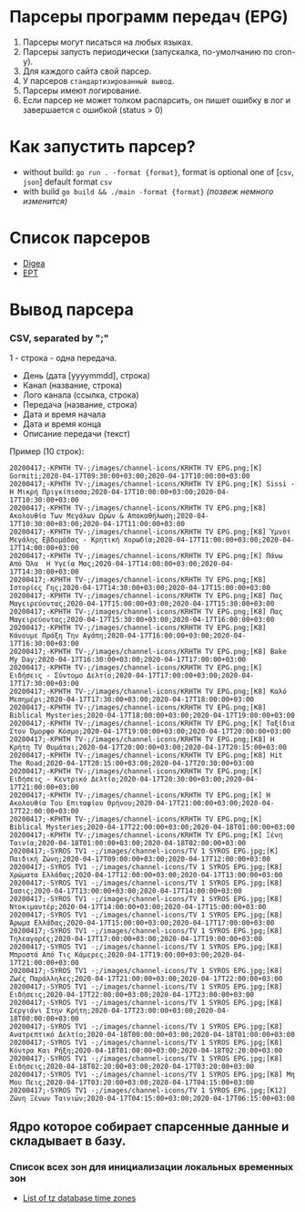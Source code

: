 # Парсеры программ передач (EPG)

1. Парсеры могут писаться на любых языках.
2. Парсеры запусть периодически (запускалка, по-умолчанию по cron-у).
3. Для каждого сайта свой парсер.
4. У парсеров `стандартизированный вывод`.
5. Парсеры имеют логирование.
6. Если парсер не может толком распарсить, он пишет ошибку в лог и завершается с ошибкой (status > 0)

# Как запустить парсер?

 - without build: `go run . -format {format}`, format is optional one of [`csv`, `json`] default format `csv`
 - with build `go build && ./main -format {format}` _(позвеж немного изменится)_

# Список парсеров

- [Digea](https://www.digea.gr)
- [EPT](https://program.ert.gr)

# Вывод парсера

### CSV, separated by ";"

1 - строка - одна передача.

* День (дата [yyyymmdd], строка)
* Канал (название, строка)
* Лого канала (ссылка, строка)
* Передача (название, строка)
* Дата и время начала
* Дата и время конца
* Описание передачи (текст)

Пример (10 строк):

```csv
20200417;-KPHTH TV-;/images/channel-icons/KRHTH TV EPG.png;[K] Gormiti;2020-04-17T09:30:00+03:00;2020-04-17T10:00:00+03:00
20200417;-KPHTH TV-;/images/channel-icons/KRHTH TV EPG.png;[K] Sissi - Η Μικρή Πριγκίπισσα;2020-04-17T10:00:00+03:00;2020-04-17T10:30:00+03:00
20200417;-KPHTH TV-;/images/channel-icons/KRHTH TV EPG.png;[K8] Ακολουθία Των Μεγάλων Ωρών & Αποκαθήλωση;2020-04-17T10:30:00+03:00;2020-04-17T11:00:00+03:00
20200417;-KPHTH TV-;/images/channel-icons/KRHTH TV EPG.png;[K8] Ύμνοι Μεγάλης Εβδομάδας - Κρητική Χορωδία;2020-04-17T11:00:00+03:00;2020-04-17T14:00:00+03:00
20200417;-KPHTH TV-;/images/channel-icons/KRHTH TV EPG.png;[K] Πάνω Από Όλα  Η Υγεία Μας;2020-04-17T14:00:00+03:00;2020-04-17T14:30:00+03:00
20200417;-KPHTH TV-;/images/channel-icons/KRHTH TV EPG.png;[K8] Ιστορίες Γης;2020-04-17T14:30:00+03:00;2020-04-17T15:00:00+03:00
20200417;-KPHTH TV-;/images/channel-icons/KRHTH TV EPG.png;[K8] Πας Μαγειρεύοντας;2020-04-17T15:00:00+03:00;2020-04-17T15:30:00+03:00
20200417;-KPHTH TV-;/images/channel-icons/KRHTH TV EPG.png;[K8] Πας Μαγειρεύοντας;2020-04-17T15:30:00+03:00;2020-04-17T16:00:00+03:00
20200417;-KPHTH TV-;/images/channel-icons/KRHTH TV EPG.png;[K8] Κάνουμε Πράξη Την Αγάπη;2020-04-17T16:00:00+03:00;2020-04-17T16:30:00+03:00
20200417;-KPHTH TV-;/images/channel-icons/KRHTH TV EPG.png;[K8] Bake My Day;2020-04-17T16:30:00+03:00;2020-04-17T17:00:00+03:00
20200417;-KPHTH TV-;/images/channel-icons/KRHTH TV EPG.png;[K] Ειδήσεις - Σύντομο Δελτίο;2020-04-17T17:00:00+03:00;2020-04-17T17:30:00+03:00
20200417;-KPHTH TV-;/images/channel-icons/KRHTH TV EPG.png;[K8] Καλό Μεσημέρι;2020-04-17T17:30:00+03:00;2020-04-17T18:00:00+03:00
20200417;-KPHTH TV-;/images/channel-icons/KRHTH TV EPG.png;[K8] Biblical Mysteries;2020-04-17T18:00:00+03:00;2020-04-17T19:00:00+03:00
20200417;-KPHTH TV-;/images/channel-icons/KRHTH TV EPG.png;[K] Ταξίδια Στον Όμορφο Κόσμο;2020-04-17T19:00:00+03:00;2020-04-17T20:00:00+03:00
20200417;-KPHTH TV-;/images/channel-icons/KRHTH TV EPG.png;[K8] Η Κρήτη TV Θυμάται;2020-04-17T20:00:00+03:00;2020-04-17T20:15:00+03:00
20200417;-KPHTH TV-;/images/channel-icons/KRHTH TV EPG.png;[K8] Hit The Road;2020-04-17T20:15:00+03:00;2020-04-17T20:30:00+03:00
20200417;-KPHTH TV-;/images/channel-icons/KRHTH TV EPG.png;[K] Ειδήσεις - Κεντρικό Δελτίο;2020-04-17T20:30:00+03:00;2020-04-17T21:00:00+03:00
20200417;-KPHTH TV-;/images/channel-icons/KRHTH TV EPG.png;[K] Η Ακολουθία Tου Επιταφίου Θρήνου;2020-04-17T21:00:00+03:00;2020-04-17T22:00:00+03:00
20200417;-KPHTH TV-;/images/channel-icons/KRHTH TV EPG.png;[K] Βiblical Mysteries;2020-04-17T22:00:00+03:00;2020-04-18T01:00:00+03:00
20200417;-KPHTH TV-;/images/channel-icons/KRHTH TV EPG.png;[K] Ξένη Ταινία;2020-04-18T01:00:00+03:00;2020-04-18T02:00:00+03:00
20200417;-SYROS TV1 -;/images/channel-icons/TV 1 SYROS EPG.jpg;[K] Παιδική Ζώνη;2020-04-17T09:00:00+03:00;2020-04-17T12:00:00+03:00
20200417;-SYROS TV1 -;/images/channel-icons/TV 1 SYROS EPG.jpg;[K8] Χρώματα Ελλάδας;2020-04-17T12:00:00+03:00;2020-04-17T13:00:00+03:00
20200417;-SYROS TV1 -;/images/channel-icons/TV 1 SYROS EPG.jpg;[K8] Ίασις;2020-04-17T13:00:00+03:00;2020-04-17T14:00:00+03:00
20200417;-SYROS TV1 -;/images/channel-icons/TV 1 SYROS EPG.jpg;[K8] Ντοκιμαντέρ;2020-04-17T14:00:00+03:00;2020-04-17T15:00:00+03:00
20200417;-SYROS TV1 -;/images/channel-icons/TV 1 SYROS EPG.jpg;[K8] Άρωμα Ελλάδας;2020-04-17T15:00:00+03:00;2020-04-17T17:00:00+03:00
20200417;-SYROS TV1 -;/images/channel-icons/TV 1 SYROS EPG.jpg;[K8] Τηλεαγορές;2020-04-17T17:00:00+03:00;2020-04-17T19:00:00+03:00
20200417;-SYROS TV1 -;/images/channel-icons/TV 1 SYROS EPG.jpg;[K8] Μπροστά Από Τις Κάμερες;2020-04-17T19:00:00+03:00;2020-04-17T21:00:00+03:00
20200417;-SYROS TV1 -;/images/channel-icons/TV 1 SYROS EPG.jpg;[K8] Ζωές Παράλληλες;2020-04-17T21:00:00+03:00;2020-04-17T22:00:00+03:00
20200417;-SYROS TV1 -;/images/channel-icons/TV 1 SYROS EPG.jpg;[K8] Ειδήσεις;2020-04-17T22:00:00+03:00;2020-04-17T23:00:00+03:00
20200417;-SYROS TV1 -;/images/channel-icons/TV 1 SYROS EPG.jpg;[K8] Σεργιάνι Στην Κρήτη;2020-04-17T23:00:00+03:00;2020-04-18T00:00:00+03:00
20200417;-SYROS TV1 -;/images/channel-icons/TV 1 SYROS EPG.jpg;[K8] Ανατρεπτικό Δελτίο;2020-04-18T00:00:00+03:00;2020-04-18T01:00:00+03:00
20200417;-SYROS TV1 -;/images/channel-icons/TV 1 SYROS EPG.jpg;[K8] Κόντρα Και Ρήξη;2020-04-18T01:00:00+03:00;2020-04-18T02:20:00+03:00
20200417;-SYROS TV1 -;/images/channel-icons/TV 1 SYROS EPG.jpg;[K8] Ειδήσεις;2020-04-18T02:20:00+03:00;2020-04-17T03:20:00+03:00
20200417;-SYROS TV1 -;/images/channel-icons/TV 1 SYROS EPG.jpg;[K8] Μη Μου Πεις;2020-04-17T03:20:00+03:00;2020-04-17T04:15:00+03:00
20200417;-SYROS TV1 -;/images/channel-icons/TV 1 SYROS EPG.jpg;[K12] Ζώνη Ξένων Ταινιών;2020-04-17T04:15:00+03:00;2020-04-17T06:15:00+03:00
```

## Ядро которое собирает спарсенные данные и складывает в базу.

### Список всех зон для инициализации локальных временных зон

- [List of tz database time zones](https://en.wikipedia.org/wiki/List_of_tz_database_time_zones)
